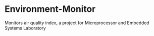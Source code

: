 # Environment-Monitor
Monitors air quality index, a project for Microprocessor and Embedded Systems Laboratory
